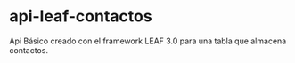 # api-leaf-contactos
Api Básico creado con el framework LEAF 3.0 para una tabla que almacena contactos.
